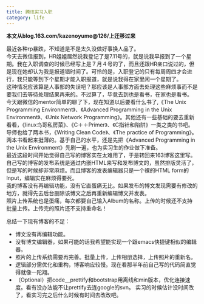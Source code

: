```yaml
---
title: 腾讯实习入职
category: life
---
```


**本文从blog.163.com/kazenoyume@126/上迁移过来**

最近各种rp暴跌，不知道是不是太久没做好事换人品了。  
今天去微信报到，HR姐姐居然说我登记了是7.11号的，就是说我早报到了一个星期。我在入职调查的时候已经写上是７月４号的了，而且还跟HR亲口说过的，但是现在她却认为我是报道错时间了。可怜的是，入职登记的只有每周周四才会进行，我只能等到下个星期才能入职报道，就是说我得在家里闲一个星期了。  
这种情况应该算是人事部的失误吧？那应该是人事部方面去处理这些麻烦事而不是要我们去等待处理结果再来的。不过算了，毕竟去到也是看书，在家也是看书。  
今天跟微信的mentor简单的聊了下，现在知道以后要看什么书了,《The Unix Programming Environment》、《Advanced Programming in the Unix Environment》、《Unix Network Programming》。其他还有一些基础的要去重新看看，《linux鸟哥私房菜》、《C＋＋Primer》、《C指针和陷阱》一类之类的书吧。导师也给了两本书，《Writing Clean Code》、《The practice of Programming》。两本书看起来挺薄的。基于自己的水平，还是先把《Advanced Programming in the Unix Environment》先刷一遍，也为实习生的作业做下准备。  
最近这段时间开始觉得自己写的博客实在太难用了，于是转回来163博客这里写。自己写的博客的发布系统是通过内嵌HTML来写和发布博文的，虽然排版灵活了，但是写的时候却非常麻烦。而且博客的发表编辑器只是一个裸的HTML form的Input，编辑实在麻烦得要死。   
我的博客没有再编辑功能，没有它直蛋痛无比。如果发布的博文发现需要有修改的地方，就得先去后台删除该博文之后再重新编辑博文并发表。  
照片上传系统也是蛋痛，每次都要自己输入Album的名称。上传的时候还不支持批量上传。上传完的照片还不支持重命名！

总结一下现有博客的不足：

* 博文没有再编辑功能。
* 没有博文编辑器，如果可能的话我希望能实现一个跟emacs快捷键相似的编辑器。
* 照片的上传系统需要再完善。批量上传，上传相册选择，上传照片的重新名。
* 逻辑部分需优化和重构，博客响应较慢。现在看那半年前自己写的代码简直觉得就像一陀翔。
* （Optional）把code＿prettify和bootstrap用离线和min版本，优化连接速度。看有没办法能不让prettify去连google的svn。
实习的时候估计没时间改了，看实习完之后什么时候有时间去改改吧。


